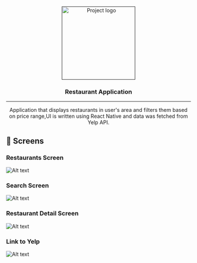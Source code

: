 <p align="center">
  <a href="" rel="noopener">
 <img width=200px height=200px src="https://i.imgur.com/6wj0hh6.jpg" alt="Project logo"></a>
</p>

<h3 align="center">Restaurant Application</h3>



---

<p align="center"> Application that displays restaurants in user's area and filters them based on price range,UI is written using React Native and data was fetched from Yelp API.
    <br> 
</p>

## 🎈 Screens <a name="usage"></a>
### Restaurants Screen
![Alt text](/assets/main.jpeg?raw=true "Login Screen")
### Search Screen
![Alt text](/assets/search.jpeg?raw=true "Counter Screen")
### Restaurant Detail Screen
![Alt text](/assets/detail.jpeg?raw=true "Counter Screen")
### Link to Yelp
![Alt text](/assets/yelp.jpeg?raw=true "Counter Screen")



